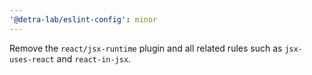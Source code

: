 ```yaml
---
'@detra-lab/eslint-config': minor
---
```


Remove the `react/jsx-runtime` plugin and all related rules such as `jsx-uses-react` and `react-in-jsx`.
